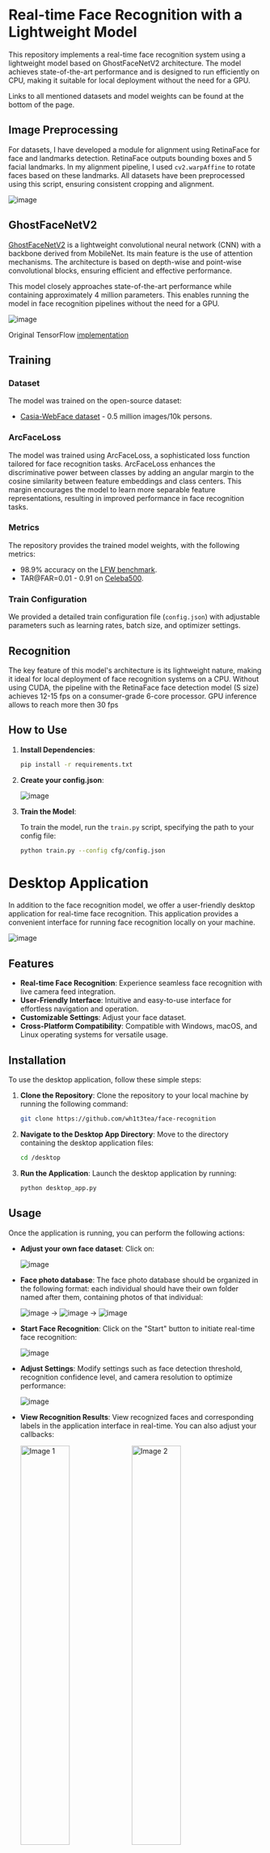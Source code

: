 # Real-time Face Recognition with a Lightweight Model

This repository implements a real-time face recognition system using a lightweight model based on GhostFaceNetV2 architecture. The model achieves state-of-the-art performance and is designed to run efficiently on CPU, making it suitable for local deployment without the need for a GPU.

Links to all mentioned datasets and model weights can be found at the bottom of the page.

## Image Preprocessing

For datasets, I have developed a module for alignment using RetinaFace for face and landmarks detection. RetinaFace outputs bounding boxes and 5 facial landmarks. In my alignment pipeline, I used `cv2.warpAffine` to rotate faces based on these landmarks. All datasets have been preprocessed using this script, ensuring consistent cropping and alignment.

![image](https://github.com/wh1t3tea/face-recognition/assets/128380279/c4dfdbd7-6387-4a9d-aed3-8826758a2b81)


## GhostFaceNetV2

[GhostFaceNetV2](https://ieeexplore.ieee.org/document/10098610) is a lightweight convolutional neural network (CNN) with a backbone derived from MobileNet. Its main feature is the use of attention mechanisms. The architecture is based on depth-wise and point-wise convolutional blocks, ensuring efficient and effective performance.

This model closely approaches state-of-the-art performance while containing approximately 4 million parameters. This enables running the model in face recognition pipelines without the need for a GPU.

![image](https://github.com/wh1t3tea/face-recognition/assets/128380279/9f5e1984-1590-4213-be64-ad3473a6fff9)


Original TensorFlow [implementation](https://github.com/HamadYA/GhostFaceNets)

## Training

### Dataset

The model was trained on the open-source dataset:
- [Casia-WebFace dataset](https://arxiv.org/abs/1411.7923) - 0.5 million images/10k persons.

### ArcFaceLoss

The model was trained using ArcFaceLoss, a sophisticated loss function tailored for face recognition tasks. ArcFaceLoss enhances the discriminative power between classes by adding an angular margin to the cosine similarity between feature embeddings and class centers. This margin encourages the model to learn more separable feature representations, resulting in improved performance in face recognition tasks.

### Metrics

The repository provides the trained model weights, with the following metrics:
- 98.9% accuracy on the [LFW benchmark](https://paperswithcode.com/sota/face-recognition-on-lfw).
- TAR@FAR=0.01 - 0.91 on [Celeba500](https://www.kaggle.com/datasets/wannad1e/celeba-500-label-folders).

### Train Configuration

We provided a detailed train configuration file (`config.json`) with adjustable parameters such as learning rates, batch size, and optimizer settings.
## Recognition
The key feature of this model's architecture is its lightweight nature, making it ideal for local deployment of face recognition systems on a CPU. Without using CUDA, the pipeline with the RetinaFace face detection model (S size) achieves 12-15 fps on a consumer-grade 6-core processor.
GPU inference allows to reach more then 30 fps

## How to Use

1. **Install Dependencies**:

    ```bash
    pip install -r requirements.txt
    ```
2. **Create your config.json**:

   ![image](https://github.com/wh1t3tea/face-recognition/assets/128380279/65f4153b-73d3-44e9-9538-800180f73a28)
   

4. **Train the Model**:

    To train the model, run the `train.py` script, specifying the path to your config file:

    ```bash
    python train.py --config cfg/config.json
    ```
# Desktop Application

In addition to the face recognition model, we offer a user-friendly desktop application for real-time face recognition. This application provides a convenient interface for running face recognition locally on your machine.

![image](https://github.com/wh1t3tea/face-recognition/assets/128380279/e9aee5fb-73d4-480c-a4c9-95e753e02a0c)

## Features

- **Real-time Face Recognition**: Experience seamless face recognition with live camera feed integration.
- **User-Friendly Interface**: Intuitive and easy-to-use interface for effortless navigation and operation.
- **Customizable Settings**: Adjust your face dataset.
- **Cross-Platform Compatibility**: Compatible with Windows, macOS, and Linux operating systems for versatile usage.

## Installation

To use the desktop application, follow these simple steps:

1. **Clone the Repository**: Clone the repository to your local machine by running the following command:

    ```bash
    git clone https://github.com/wh1t3tea/face-recognition
    ```

2. **Navigate to the Desktop App Directory**: Move to the directory containing the desktop application files:

    ```bash
    cd /desktop
    ```

4. **Run the Application**: Launch the desktop application by running:

    ```bash
    python desktop_app.py
    ```

## Usage

Once the application is running, you can perform the following actions:

- **Adjust your own face dataset**: Click on:


  ![image](https://github.com/wh1t3tea/face-recognition/assets/128380279/de691f96-683f-46c8-b555-17748e00d4d5)

- **Face photo database**: The face photo database should be organized in the following format: each individual should have their own folder named after them, containing photos of that individual:
  
   ![image](https://github.com/wh1t3tea/face-recognition/assets/128380279/806cc1ec-56de-48ae-abd7-19739506adac)
-> ![image](https://github.com/wh1t3tea/face-recognition/assets/128380279/d00e0d31-b831-4aa3-8362-25f3cac21379)
-> ![image](https://github.com/wh1t3tea/face-recognition/assets/128380279/85787309-a672-4295-aed5-56fbd0417d1f)

- **Start Face Recognition**: Click on the "Start" button to initiate real-time face recognition:
  
  ![image](https://github.com/wh1t3tea/face-recognition/assets/128380279/70f4947f-5809-40ef-a3e0-53688c28175f)

- **Adjust Settings**: Modify settings such as face detection threshold, recognition confidence level, and camera resolution to optimize performance:


  ![image](https://github.com/wh1t3tea/face-recognition/assets/128380279/1521d3fc-0175-4ab9-911e-1a18f897d670)
  
- **View Recognition Results**: View recognized faces and corresponding labels in the application interface in real-time. You can also adjust your callbacks:

  <div>
    <img src="https://github.com/wh1t3tea/face-recognition/assets/128380279/6da070d7-c5fe-4a49-b5f4-deab1730f7b1" alt="Image 1" style="width: 45%;">
    <img src="https://github.com/wh1t3tea/face-recognition/assets/128380279/5c39460a-9752-46f7-a80c-a439107c352f" alt="Image 2" style="width: 45%;">
  </div>



# Dataset
- [Casia-WebFace_aligned](https://www.kaggle.com/datasets/wannad1e/casia-aligned)
- [Celeba500](https://www.kaggle.com/datasets/wannad1e/celeba-500-label-folders)
- [LFW-id-rate](https://www.kaggle.com/datasets/wannad1e/ssssas)
- [LFW-pair-benchmark](https://www.kaggle.com/datasets/wannad1e/lfw-benchmark)
## References

- [GhostNet](https://arxiv.org/abs/1911.11907)
- [GhostFaceNets](https://ieeexplore.ieee.org/document/10098610)
- [ArcFaceLoss](https://arxiv.org/abs/1801.07698)
- [Casia-WebFace dataset](http://www.cbsr.ia.ac.cn/english/CASIA-WebFace-Database.html)
- [GhostFaceNet-TF](https://github.com/HamadYA/GhostFaceNets)
- [PyTorch Implementations](https://github.com/Hazqeel09/ellzaf_ml)

## Notes

- This project is developed for educational purposes and can be further refined and expanded for specific needs.
- When using this code in your projects, please provide references to the original research papers and datasets.




